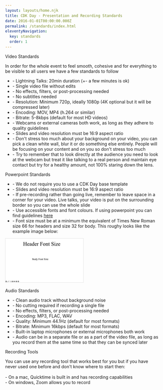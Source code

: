 ```yaml
---
layout: layouts/home.njk
title: CDK Day - Presentation and Recording Standards
date: 2016-01-01T00:00:00.000Z
permalink: /standards/index.html
eleventyNavigation:
  key: standards
  order: 1
---
```


<div class="container main-container bg-white w-full mx-auto mb-12 px-8 md:px-16 pt-3 pb-16 rounded-corners">
<p class="mt-6 mb-6 text-3xl tracking-wide no-underline hover:no-underline font-bold text-gray-800 text-xl">
    Video Standards
</p>
<p>
    In order for the whole event to feel smooth, cohesive and for everything to be visible to all users we have a few standards to follow
</p>
<p class="mt-6">
    <ul>
        <li>
            - Lightning Talks: 20min duration (+- a few minutes is ok)
        </li>
        <li>
            - Single video file without edits
        </li>
        <li>
            - No effects, filters, or post-processing needed
        </li>
        <li>
            - No subtitles needed
        </li>
        <li>
            - Resolution: Minimum 720p, ideally 1080p (4K optional but it will be compressed later)
        </li>
        <li>
            - Encoding: MOV, MP4 (h.264 or similar)
        </li>
        <li>
            - Bitrate: 5-8kbps (default for most HD videos)
        </li>
        <li>
            - Webcams or external cameras both work, as long as they adhere to quality guidelines
        </li>
        <li>
            - Slides and video resolution must be 16:9 aspect ratio
        </li>
        <li>
            - Don't stress too much about your background on your video, you can pick a clean white wall, blur it or do something else entirely. People will be focusing on your content and on you so don't stress too much
        </li>
        <li>
            - Try to remember that to look directly at the audience you need to look at the webcam but treat it like talking to a real person and maintain eye contact but try for a healthy amount, not 100% staring down the lens.
        </li>
    </ul>
</p>

<p class="mt-6 mb-6 text-3xl tracking-wide no-underline hover:no-underline font-bold text-gray-800 text-xl">
    Powerpoint Standards
</p>
<p class="mt-6">
    <ul>
        <li>
            - We do not require you to use a CDK Day base template
        </li>
        <li>
            - Slides and video resolution must be 16:9 aspect ratio
        </li>
        <li>
            - If pre-recording rather than going live, remember to leave space in a corner for your video. Live talks, your video is put on the surrounding border so you can use the whole slide
        </li>
        <li>
            - Use accessible fonts and font colours. If using powerpoint you can find guidelines <a href="https://support.microsoft.com/en-us/office/make-your-powerpoint-presentations-accessible-to-people-with-disabilities-6f7772b2-2f33-4bd2-8ca7-dae3b2b3ef25#bkmk_formatandcolorwin">here</a>
        </li>
        <li>
            - Font size must be at a minimum the equivalent of Times New Roman size 66 for headers and size 32 for body. This roughy looks like the example image below:
        </li>
    </ul>
<img src="/static/img/font-demo.png" style="width: 50%; border:1px solid #e3e3e3" alt="logo" class="mt-3"/>

</p>

<p class="mt-6 mb-6 text-3xl tracking-wide no-underline hover:no-underline font-bold text-gray-800 text-xl">
    Audio Standards
</p>
<p class="mt-6">
    <ul>
        <li>
            - Clean audio track without background noise
        </li>
        <li>
            - No cutting required if recording a single file
        </li>
        <li>
            - No effects, filters, or post-processing needed
        </li>
        <li>
            - Encoding: MP3, FLAC, WAV
        </li>
        <li>
            - Quality: Minimum 44.1Hz (default for most formats)
        </li>
        <li>
            - Bitrate: Minimum 16kbps (default for most formats)
        </li>
        <li>
            - Built-in laptop microphones or external microphones both work
        </li>
        <li>
            - Audio can be in a separate file or as a part of the video file, as long as you record them at the same time so that they can be synced later
        </li>
    </ul>
</p>

<p class="mt-6 mb-6 text-3xl tracking-wide no-underline hover:no-underline font-bold text-gray-800 text-xl">
    Recording Tools
</p>
<p class="mt-6">
    You can use any recording tool that works best for you but if you have never used one before and don't know where to start then:
    <br /><br />
   - On a mac, Quicktime is built in and has recording capabilities<br />
   - On windows, Zoom allows you to record
</p>
</div>